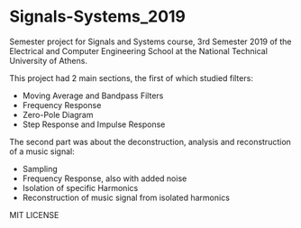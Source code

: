 # Signals-Systems_2019
Semester project for Signals and Systems course, 3rd Semester 2019 of the Electrical and Computer Engineering School at the National Technical University of Athens.

This project had 2 main sections, the first of which studied filters:
 * Moving Average and Bandpass Filters
 * Frequency Response
 * Zero-Pole Diagram
 * Step Response and Impulse Response

The second part was about the deconstruction, analysis and reconstruction of a music signal:
 * Sampling
 * Frequency Response, also with added noise
 * Isolation of specific Harmonics
 * Reconstruction of music signal from isolated harmonics


MIT LICENSE

